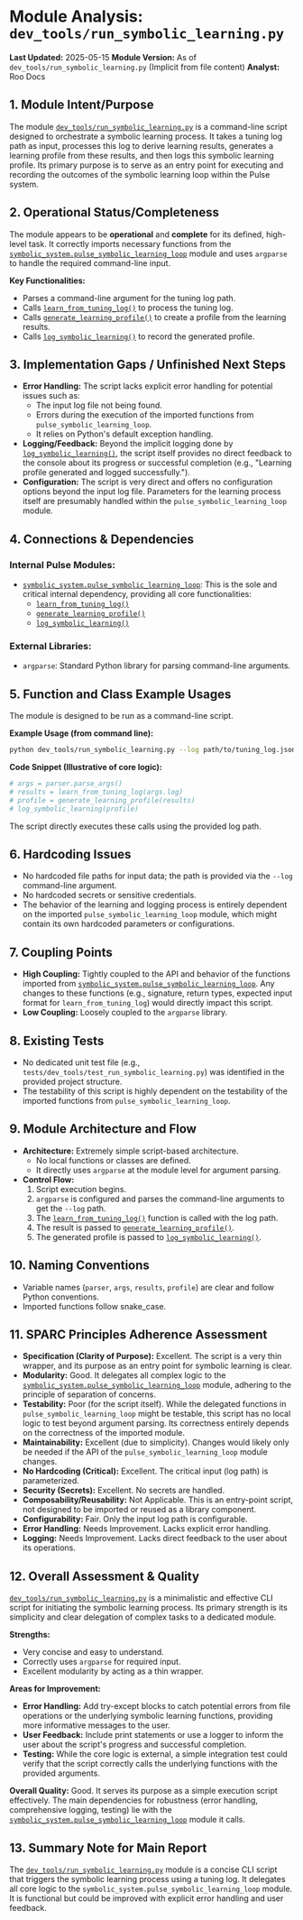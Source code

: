 # Module Analysis: `dev_tools/run_symbolic_learning.py`

**Last Updated:** 2025-05-15
**Module Version:** As of `dev_tools/run_symbolic_learning.py` (Implicit from file content)
**Analyst:** Roo Docs

## 1. Module Intent/Purpose

The module [`dev_tools/run_symbolic_learning.py`](dev_tools/run_symbolic_learning.py:1) is a command-line script designed to orchestrate a symbolic learning process. It takes a tuning log path as input, processes this log to derive learning results, generates a learning profile from these results, and then logs this symbolic learning profile. Its primary purpose is to serve as an entry point for executing and recording the outcomes of the symbolic learning loop within the Pulse system.

## 2. Operational Status/Completeness

The module appears to be **operational** and **complete** for its defined, high-level task. It correctly imports necessary functions from the [`symbolic_system.pulse_symbolic_learning_loop`](symbolic_system/pulse_symbolic_learning_loop.py:1) module and uses `argparse` to handle the required command-line input.

**Key Functionalities:**
-   Parses a command-line argument for the tuning log path.
-   Calls [`learn_from_tuning_log()`](symbolic_system/pulse_symbolic_learning_loop.py:4) to process the tuning log.
-   Calls [`generate_learning_profile()`](symbolic_system/pulse_symbolic_learning_loop.py:4) to create a profile from the learning results.
-   Calls [`log_symbolic_learning()`](symbolic_system/pulse_symbolic_learning_loop.py:4) to record the generated profile.

## 3. Implementation Gaps / Unfinished Next Steps

-   **Error Handling:** The script lacks explicit error handling for potential issues such as:
    -   The input log file not being found.
    -   Errors during the execution of the imported functions from `pulse_symbolic_learning_loop`.
    -   It relies on Python's default exception handling.
-   **Logging/Feedback:** Beyond the implicit logging done by [`log_symbolic_learning()`](symbolic_system/pulse_symbolic_learning_loop.py:4), the script itself provides no direct feedback to the console about its progress or successful completion (e.g., "Learning profile generated and logged successfully.").
-   **Configuration:** The script is very direct and offers no configuration options beyond the input log file. Parameters for the learning process itself are presumably handled within the `pulse_symbolic_learning_loop` module.

## 4. Connections & Dependencies

### Internal Pulse Modules:
-   [`symbolic_system.pulse_symbolic_learning_loop`](symbolic_system/pulse_symbolic_learning_loop.py:1): This is the sole and critical internal dependency, providing all core functionalities:
    -   [`learn_from_tuning_log()`](symbolic_system/pulse_symbolic_learning_loop.py:4)
    -   [`generate_learning_profile()`](symbolic_system/pulse_symbolic_learning_loop.py:4)
    -   [`log_symbolic_learning()`](symbolic_system/pulse_symbolic_learning_loop.py:4)

### External Libraries:
-   `argparse`: Standard Python library for parsing command-line arguments.

## 5. Function and Class Example Usages

The module is designed to be run as a command-line script.

**Example Usage (from command line):**
```bash
python dev_tools/run_symbolic_learning.py --log path/to/tuning_log.jsonl
```

**Code Snippet (Illustrative of core logic):**
```python
# args = parser.parse_args()
# results = learn_from_tuning_log(args.log)
# profile = generate_learning_profile(results)
# log_symbolic_learning(profile)
```
The script directly executes these calls using the provided log path.

## 6. Hardcoding Issues

-   No hardcoded file paths for input data; the path is provided via the `--log` command-line argument.
-   No hardcoded secrets or sensitive credentials.
-   The behavior of the learning and logging process is entirely dependent on the imported `pulse_symbolic_learning_loop` module, which might contain its own hardcoded parameters or configurations.

## 7. Coupling Points

-   **High Coupling:** Tightly coupled to the API and behavior of the functions imported from [`symbolic_system.pulse_symbolic_learning_loop`](symbolic_system/pulse_symbolic_learning_loop.py:1). Any changes to these functions (e.g., signature, return types, expected input format for `learn_from_tuning_log`) would directly impact this script.
-   **Low Coupling:** Loosely coupled to the `argparse` library.

## 8. Existing Tests

-   No dedicated unit test file (e.g., `tests/dev_tools/test_run_symbolic_learning.py`) was identified in the provided project structure.
-   The testability of this script is highly dependent on the testability of the imported functions from `pulse_symbolic_learning_loop`.

## 9. Module Architecture and Flow

-   **Architecture:** Extremely simple script-based architecture.
    -   No local functions or classes are defined.
    -   It directly uses `argparse` at the module level for argument parsing.
-   **Control Flow:**
    1.  Script execution begins.
    2.  `argparse` is configured and parses the command-line arguments to get the `--log` path.
    3.  The [`learn_from_tuning_log()`](symbolic_system/pulse_symbolic_learning_loop.py:4) function is called with the log path.
    4.  The result is passed to [`generate_learning_profile()`](symbolic_system/pulse_symbolic_learning_loop.py:4).
    5.  The generated profile is passed to [`log_symbolic_learning()`](symbolic_system/pulse_symbolic_learning_loop.py:4).

## 10. Naming Conventions

-   Variable names (`parser`, `args`, `results`, `profile`) are clear and follow Python conventions.
-   Imported functions follow snake_case.

## 11. SPARC Principles Adherence Assessment

-   **Specification (Clarity of Purpose):** Excellent. The script is a very thin wrapper, and its purpose as an entry point for symbolic learning is clear.
-   **Modularity:** Good. It delegates all complex logic to the [`symbolic_system.pulse_symbolic_learning_loop`](symbolic_system/pulse_symbolic_learning_loop.py:1) module, adhering to the principle of separation of concerns.
-   **Testability:** Poor (for the script itself). While the delegated functions in `pulse_symbolic_learning_loop` might be testable, this script has no local logic to test beyond argument parsing. Its correctness entirely depends on the correctness of the imported module.
-   **Maintainability:** Excellent (due to simplicity). Changes would likely only be needed if the API of the `pulse_symbolic_learning_loop` module changes.
-   **No Hardcoding (Critical):** Excellent. The critical input (log path) is parameterized.
-   **Security (Secrets):** Excellent. No secrets are handled.
-   **Composability/Reusability:** Not Applicable. This is an entry-point script, not designed to be imported or reused as a library component.
-   **Configurability:** Fair. Only the input log path is configurable.
-   **Error Handling:** Needs Improvement. Lacks explicit error handling.
-   **Logging:** Needs Improvement. Lacks direct feedback to the user about its operations.

## 12. Overall Assessment & Quality

[`dev_tools/run_symbolic_learning.py`](dev_tools/run_symbolic_learning.py:1) is a minimalistic and effective CLI script for initiating the symbolic learning process. Its primary strength is its simplicity and clear delegation of complex tasks to a dedicated module.

**Strengths:**
-   Very concise and easy to understand.
-   Correctly uses `argparse` for required input.
-   Excellent modularity by acting as a thin wrapper.

**Areas for Improvement:**
-   **Error Handling:** Add try-except blocks to catch potential errors from file operations or the underlying symbolic learning functions, providing more informative messages to the user.
-   **User Feedback:** Include print statements or use a logger to inform the user about the script's progress and successful completion.
-   **Testing:** While the core logic is external, a simple integration test could verify that the script correctly calls the underlying functions with the provided arguments.

**Overall Quality:** Good. It serves its purpose as a simple execution script effectively. The main dependencies for robustness (error handling, comprehensive logging, testing) lie with the [`symbolic_system.pulse_symbolic_learning_loop`](symbolic_system/pulse_symbolic_learning_loop.py:1) module it calls.

## 13. Summary Note for Main Report

The [`dev_tools/run_symbolic_learning.py`](dev_tools/run_symbolic_learning.py:1) module is a concise CLI script that triggers the symbolic learning process using a tuning log. It delegates all core logic to the `symbolic_system.pulse_symbolic_learning_loop` module. It is functional but could be improved with explicit error handling and user feedback.